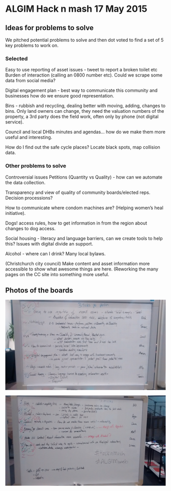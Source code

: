 # ALGIM Hack n mash 17 May 2015

## Ideas for problems to solve
We pitched potential problems to solve and then dot voted to find a set of 5 key problems to work on.

### Selected
Easy to use reporting of asset issues - tweet to report a broken toilet etc Burden of interaction (calling an 0800 number etc). Could we scrape some data from social media?

Digital engagement plan - best way to communicate this community and businesses how do we ensure good representation.

Bins - rubbish and recycling, dealing better with moving, adding, changes to bins. Only land owners can change, they need the valuation numbers of the property, a 3rd party does the field work, often only by phone (not digital service).

Council and local DHBs minutes and agendas… how do we make them more useful and  interesting.

How do I find out the safe cycle places? Locate black spots, map collision data.

### Other problems to solve
Controversial issues Petitions (Quantity vs Quality) - how can we automate the data collection.

Transparency and view of quality of community boards/elected reps. Decision processions? 

How to communicate where condom machines are? (Helping women’s heal initiative).

Dogs! access rules, how to get information in from the region about changes to dog access.

Social housing - literacy and language barriers, can we create tools to help this? Issues with digital divide an support.

Alcohol - where can I drink? Many local bylaws.

(Christchurch city council) Make content and asset information more accessible to show what awesome things are here. (Reworking the many pages on the CC site into something more useful.


## Photos of the boards

![Problem board 1](assets/problem-board-1.jpg)

![Problem board 2](assets/problem-board-2.jpg)














